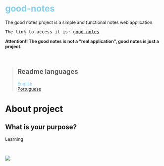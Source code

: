 <div>
  <h1 style="color: skyblue;">good-notes</h1>
  <p>
    The good notes project is a simple and functional notes web application.
  </p>
  <pre>The link to access it is: <a href="https://good-notes-app.herokuapp.com">good notes</a></pre>
  <strong>
    Attention!! The good notes is not a "real application", good notes is just a project.
  </strong>
</div>

&nbsp;

<div>
  <blockquote>
    <h2>Readme languages</h2>
    <div>
      <a href="#" style="cursor: pointer; color: skyblue;">English</a>
    </div>
    <div>
      <a href="#" >Portuguese</a>
    </div>
  </blockquote>
</div>

<div>
  <h1> About project</h1>
  
  <div>
    <h2>
      What is your purpose?
    </h2>
    <p>
      Learning
    </p>
  </div>
</div>

&nbsp;

<div>
  <img src="https://user-images.githubusercontent.com/81722068/179663448-29abe138-01c8-48fd-bbe9-d1183490db6b.png" />
</div>
